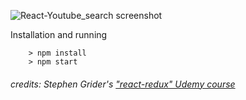 ![React-Youtube_search screenshot](https://dl.dropboxusercontent.com/u/48962979/React-Youtube_search.png)

Installation and running
```
	> npm install
	> npm start
```


###### credits: Stephen Grider's ["react-redux" Udemy course](https://www.udemy.com/react-redux/)
